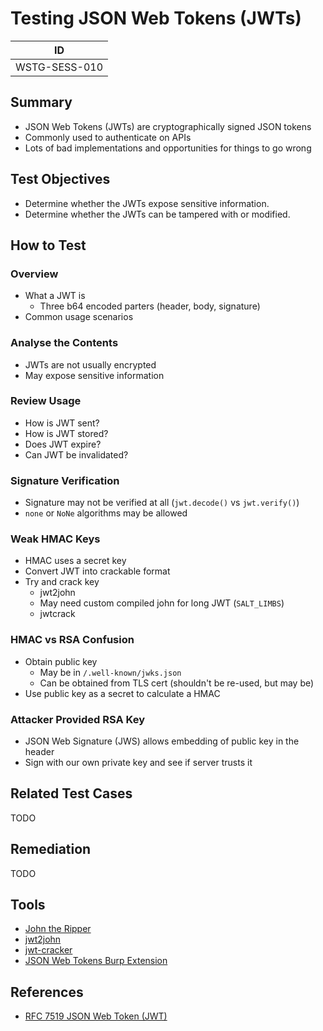 # Testing JSON Web Tokens (JWTs)

|ID          |
|------------|
|WSTG-SESS-010|

## Summary

- JSON Web Tokens (JWTs) are cryptographically signed JSON tokens
- Commonly used to authenticate on APIs
- Lots of bad implementations and opportunities for things to go wrong

## Test Objectives

- Determine whether the JWTs expose sensitive information.
- Determine whether the JWTs can be tampered with or modified.

## How to Test

### Overview

- What a JWT is
    - Three b64 encoded parters (header, body, signature)
- Common usage scenarios

### Analyse the Contents

- JWTs are not usually encrypted
- May expose sensitive information

### Review Usage

- How is JWT sent?
- How is JWT stored?
- Does JWT expire?
- Can JWT be invalidated?

### Signature Verification

- Signature may not be verified at all (`jwt.decode()` vs `jwt.verify()`)
- `none` or `NoNe` algorithms may be allowed

### Weak HMAC Keys

- HMAC uses a secret key
- Convert JWT into crackable format
- Try and crack key
    - jwt2john
    - May need custom compiled john for long JWT (`SALT_LIMBS`)
    - jwtcrack

### HMAC vs RSA Confusion

- Obtain public key
    - May be in `/.well-known/jwks.json`
    - Can be obtained from TLS cert (shouldn't be re-used, but may be)
- Use public key as a secret to calculate a HMAC

### Attacker Provided RSA Key

- JSON Web Signature (JWS) allows embedding of public key in the header
- Sign with our own private key and see if server trusts it

## Related Test Cases

TODO

## Remediation

TODO

## Tools

- [John the Ripper](https://github.com/openwall/john)
- [jwt2john](https://github.com/Sjord/jwtcrack)
- [jwt-cracker](https://github.com/brendan-rius/c-jwt-cracker)
- [JSON Web Tokens Burp Extension](https://portswigger.net/bappstore/f923cbf91698420890354c1d8958fee6)

## References

- [RFC 7519 JSON Web Token (JWT)](https://tools.ietf.org/html/rfc7519)
